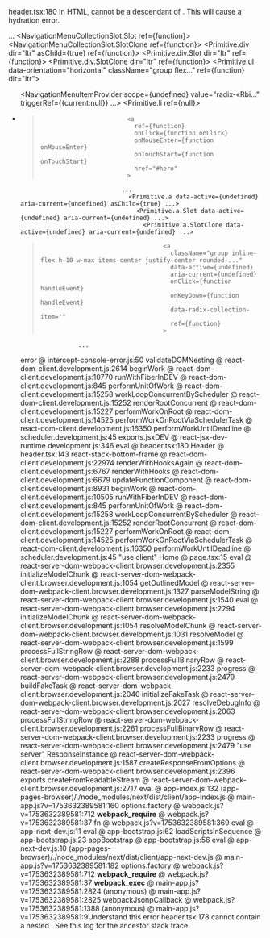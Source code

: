 header.tsx:180 In HTML, <a> cannot be a descendant of <a>.
This will cause a hydration error.

  ...
    <NavigationMenuCollectionSlot scope={undefined}>
      <NavigationMenuCollectionSlot.Slot ref={function}>
        <NavigationMenuCollectionSlot.SlotClone ref={function}>
          <Primitive.div dir="ltr" asChild={true} ref={function}>
            <Primitive.div.Slot dir="ltr" ref={function}>
              <Primitive.div.SlotClone dir="ltr" ref={function}>
                <Primitive.ul data-orientation="horizontal" className="group flex..." ref={function} dir="ltr">
                  <ul data-orientation="horizontal" className="group flex..." dir="ltr" ref={function}>
                    <NavigationMenuItem>
                      <NavigationMenuItemProvider scope={undefined} value="radix-«Rbi..." triggerRef={{current:null}} ...>
                        <Primitive.li ref={null}>
                          <li ref={null}>
                            <LinkComponent href="#hero" passHref={true}>
>                             <a
>                               ref={function}
>                               onClick={function onClick}
>                               onMouseEnter={function onMouseEnter}
>                               onTouchStart={function onTouchStart}
>                               href="#hero"
>                             >
                                ...
                                  <Primitive.a data-active={undefined} aria-current={undefined} asChild={true} ...>
                                    <Primitive.a.Slot data-active={undefined} aria-current={undefined} ...>
                                      <Primitive.a.SlotClone data-active={undefined} aria-current={undefined} ...>
>                                       <a
>                                         className="group inline-flex h-10 w-max items-center justify-center rounded-..."
>                                         data-active={undefined}
>                                         aria-current={undefined}
>                                         onClick={function handleEvent}
>                                         onKeyDown={function handleEvent}
>                                         data-radix-collection-item=""
>                                         ref={function}
>                                       >
                    ...

error @ intercept-console-error.js:50
validateDOMNesting @ react-dom-client.development.js:2614
beginWork @ react-dom-client.development.js:10770
runWithFiberInDEV @ react-dom-client.development.js:845
performUnitOfWork @ react-dom-client.development.js:15258
workLoopConcurrentByScheduler @ react-dom-client.development.js:15252
renderRootConcurrent @ react-dom-client.development.js:15227
performWorkOnRoot @ react-dom-client.development.js:14525
performWorkOnRootViaSchedulerTask @ react-dom-client.development.js:16350
performWorkUntilDeadline @ scheduler.development.js:45
<a>
exports.jsxDEV @ react-jsx-dev-runtime.development.js:346
eval @ header.tsx:180
Header @ header.tsx:143
react-stack-bottom-frame @ react-dom-client.development.js:22974
renderWithHooksAgain @ react-dom-client.development.js:6767
renderWithHooks @ react-dom-client.development.js:6679
updateFunctionComponent @ react-dom-client.development.js:8931
beginWork @ react-dom-client.development.js:10505
runWithFiberInDEV @ react-dom-client.development.js:845
performUnitOfWork @ react-dom-client.development.js:15258
workLoopConcurrentByScheduler @ react-dom-client.development.js:15252
renderRootConcurrent @ react-dom-client.development.js:15227
performWorkOnRoot @ react-dom-client.development.js:14525
performWorkOnRootViaSchedulerTask @ react-dom-client.development.js:16350
performWorkUntilDeadline @ scheduler.development.js:45
"use client"
Home @ page.tsx:15
eval @ react-server-dom-webpack-client.browser.development.js:2355
initializeModelChunk @ react-server-dom-webpack-client.browser.development.js:1054
getOutlinedModel @ react-server-dom-webpack-client.browser.development.js:1327
parseModelString @ react-server-dom-webpack-client.browser.development.js:1540
eval @ react-server-dom-webpack-client.browser.development.js:2294
initializeModelChunk @ react-server-dom-webpack-client.browser.development.js:1054
resolveModelChunk @ react-server-dom-webpack-client.browser.development.js:1031
resolveModel @ react-server-dom-webpack-client.browser.development.js:1599
processFullStringRow @ react-server-dom-webpack-client.browser.development.js:2288
processFullBinaryRow @ react-server-dom-webpack-client.browser.development.js:2233
progress @ react-server-dom-webpack-client.browser.development.js:2479
<Home>
buildFakeTask @ react-server-dom-webpack-client.browser.development.js:2040
initializeFakeTask @ react-server-dom-webpack-client.browser.development.js:2027
resolveDebugInfo @ react-server-dom-webpack-client.browser.development.js:2063
processFullStringRow @ react-server-dom-webpack-client.browser.development.js:2261
processFullBinaryRow @ react-server-dom-webpack-client.browser.development.js:2233
progress @ react-server-dom-webpack-client.browser.development.js:2479
"use server"
ResponseInstance @ react-server-dom-webpack-client.browser.development.js:1587
createResponseFromOptions @ react-server-dom-webpack-client.browser.development.js:2396
exports.createFromReadableStream @ react-server-dom-webpack-client.browser.development.js:2717
eval @ app-index.js:132
(app-pages-browser)/./node_modules/next/dist/client/app-index.js @ main-app.js?v=1753632389581:160
options.factory @ webpack.js?v=1753632389581:712
__webpack_require__ @ webpack.js?v=1753632389581:37
fn @ webpack.js?v=1753632389581:369
eval @ app-next-dev.js:11
eval @ app-bootstrap.js:62
loadScriptsInSequence @ app-bootstrap.js:23
appBootstrap @ app-bootstrap.js:56
eval @ app-next-dev.js:10
(app-pages-browser)/./node_modules/next/dist/client/app-next-dev.js @ main-app.js?v=1753632389581:182
options.factory @ webpack.js?v=1753632389581:712
__webpack_require__ @ webpack.js?v=1753632389581:37
__webpack_exec__ @ main-app.js?v=1753632389581:2824
(anonymous) @ main-app.js?v=1753632389581:2825
webpackJsonpCallback @ webpack.js?v=1753632389581:1388
(anonymous) @ main-app.js?v=1753632389581:9Understand this error
header.tsx:178 <a> cannot contain a nested <a>.
See this log for the ancestor stack trace.